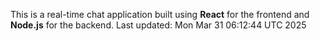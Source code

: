 This is a real-time chat application built using **React** for the frontend and **Node.js** for the backend.
Last updated: Mon Mar 31 06:12:44 UTC 2025
